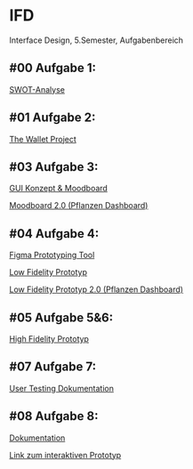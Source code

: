 # IFD
<p>Interface Design, 5.Semester, Aufgabenbereich</p>
<h2>#00 Aufgabe 1:</h2>
<a href="https://xd.adobe.com/view/d75505a8-0ff7-4590-8c1f-0198ce0ef607-8206/?fullscreen&hints=off">SWOT-Analyse</a>

<h2>#01 Aufgabe 2:</h2> 
<a href="https://github.com/isabels99/IFD/blob/main/The%20Wallet%20Project%20.pdf">The Wallet Project</a>

<h2>#03 Aufgabe 3:</h2> 
<p><a href="https://github.com/isabels99/IFD/blob/bb7ef5a41c4194a801c3793cc62a7945204a49ca/GUI%20Konzept%20und%20Moodboard.pdf">GUI Konzept & Moodboard</a></p>
<p><a href="https://github.com/isabels99/IFD/blob/b8502185e10eb7062720a44baf9304611620fe35/Moodboard%20Plant-Dashboard.pdf">Moodboard 2.0 (Pflanzen Dashboard)</a></p>

<h2>#04 Aufgabe 4:</h2> 
<p><a href="/Figma_von_Isabel_Schindler.pdf">Figma Prototyping Tool</a></p>
<p><a href="https://github.com/isabels99/IFD/blob/1ff92ca01016807333ae4f97f905d50cd89290fc/Low%20Fid%20Prototyp.png">Low Fidelity Prototyp</a></p>
<p><a href="https://github.com/isabels99/IFD/blob/cf5ed9a993a559ae2dfbdbb4b2d44897574cd74b/LowFid_PflanzenDashboard.pdf">Low Fidelity Prototyp 2.0 (Pflanzen Dashboard)</a></p>

<h2>#05 Aufgabe 5&6:</h2> 
<a href="https://xd.adobe.com/view/e588a231-ed07-4282-8b51-9ee3855ce8c7-b0db/?fullscreen&hints=off">High Fidelity Prototyp</a>

<h2>#07 Aufgabe 7:</h2> 
<a href="https://github.com/isabels99/IFD/blob/19841525536b6137b6468a936b637d96aaa8dde3/%2307%20User%20Test%20und%20Evaluierung.pdf">User Testing Dokumentation</a>

<h2>#08 Aufgabe 8:</h2> 
<p><a href="https://github.com/isabels99/IFD/blob/3775064d62c973315790434606affe44db314668/Ideen%20Pitch%20GUI.pdf">Dokumentation</a></p>
<p><a href="https://xd.adobe.com/view/c20ef89b-f6ac-4e6b-a39f-c4ddac692850-975d/?fullscreen&hints=off">Link zum interaktiven Prototyp</a></p>
